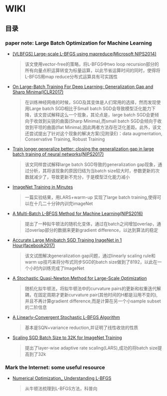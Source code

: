 # WIKI
## 目录

### paper note: Large Batch Optimization for Machine Learning
* [[VLBFGS] Large-scale L-BFGS using mapreduce(Microsoft NIPS2014)](https://github.com/jqliu42/paper-note/blob/master/Optimization/Large-scale%20L-BFGS%20using%20MapReduce.pdf)
  > 该文使用vector-free的策略，将L-BFGS中two loop recursion部分的所有向量点积运算转变为标量运算，以此节省运算时间的同时，使得将L-BFGS用map reduce分布式运算具有可实践性
* [On Large-Batch Training For Deep Learning: Generalization Gap and Sharp Minima(ICLR2017)](https://github.com/jqliu42/paper-note/blob/master/Optimization/On%20Large-Batch%20Training%20For%20Deep%20Learning%20Generalization%20Gap%20and%20Sharp%20Minima.pdf)
  > 在训练神经网络的时候，SGD及其变体是人们常用的选择，然而发现使用Large batch SGD相比于Small batch SGD会导致模型泛化能力下降，该文尝试解释这么一个现象，其论点是，large batch SGD会更倾向于收敛到尖锐的曲面(Sharp Minima),而small batch SGD会倾向于收敛到平坦的曲面(flat Minima),因此两者方法存在泛化差距。此外，该文还尝试提出了针对这个现象的解决方案(见附录E)：data augmentation, Conservative Training, Robust Training
* [Train longer,generalize better: closing the generalization gap in large batch training of neural networks(NIPS2017)](https://github.com/jqliu42/paper-note/blob/master/Optimization/Train%20longer%2C%20generalize%20better%20closing%20the%20generalization%20gap%20in%20large%20batch%20training%20of%20neural%20networks.pdf)
  > 该文同样尝试解释large batch SGD导致的generalization gap现象，通过分析，其将该现象的原因归结为当batch size较大时，参数更新的次数就减少了，导致更新不充分，于是模型泛化能力减小
* [ImageNet Training in Minutes](https://github.com/jqliu42/paper-note/blob/master/Optimization/ImageNet%20Training%20in%20Minutes.pdf)
  > 一篇实验结果，用LARS+warm-up 实现了large batch training,使得可以在十几二十分钟内训完imageNet
* [A Multi-Batch L-BFGS Method for Machine Learning(NIPS2016)](https://github.com/jqliu42/paper-note/blob/master/Optimization/A%20Multi-Batch%20L-BFGS%20Method%20for%20Machine%20Learning.pdf)
  > 提出了一种拟牛顿法的随机化变体，通过在batch之间增加overlap，通过overlap部分的数据来更新gradient difference，以达到算法的稳定
* [Accurate,Large Minibatch SGD Training InageNet in 1 Hour(facebook2017)](https://github.com/jqliu42/paper-note/blob/master/Optimization/Accurate%2CLarge%20Minibatch%20SGD%20Training%20InageNet%20in%201%20Hour.pdf)
  > 该文试图解决generalization gap问题，通过linearly scaling rule和warm up技巧来将分布式同步SGD的batch size做到了8192，以此在一个小时内训练完成了ImageNet
* [A Stochastic Quasi-Newton Method for Large-Scale Optimization](https://github.com/jqliu42/paper-note/blob/master/Optimization/A%20Stochastic%20Quasi-Newton%20Method%20for%20Large-Scale%20Optimization.pdf)
  > 随机化拟牛顿法，将拟牛顿法中的curvature pairs的更新和权重迭代解耦，在固定周期才更新curvature pair(其他时间的H都是沿用不变的), 并且不再计算gradient difference,而是计算在另一个小sample subset的二阶信息
* [A Linearly-Convergent Stochastic L-BFGS Algorithm](https://github.com/jqliu42/paper-note/blob/master/Optimization/A%20Linearly-Convergent%20Stochastic%20L-BFGS%20Algorithm.pdf)
  > 基本是SQN+variance reduction,并证明了线性收敛的性质
* [Scaling SGD Batch Size to 32K for ImageNet Training](https://github.com/jqliu42/paper-note/blob/master/Optimization/Scaling%20SGD%20Batch%20Size%20to%2032K%20for%20ImageNet%20Training.pdf)
  > 提出了layer-wise adaptive rate scaling(LARS),成功的将batch size提高到了32k

### Mark the Internet: some useful resource
* [Numerical Optimization_ Understanding L-BFGS](https://github.com/jqliu42/paper-note/blob/master/Optimization/Numerical%20Optimization_%20Understanding%20L-BFGS.pdf)
  > 从牛顿法梳理到L-BFGS方法，科普向

